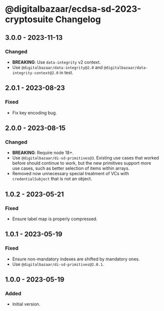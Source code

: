 # @digitalbazaar/ecdsa-sd-2023-cryptosuite Changelog

## 3.0.0 - 2023-11-13

### Changed
- **BREAKING**: Use `data-integrity` v2 context.
- Use `@digitalbazaar/data-integrity@2.0` and
  `@digitalbazaar/data-integrity-context@2.0` in test.

## 2.0.1 - 2023-08-23

### Fixed
- Fix key encoding bug.

## 2.0.0 - 2023-08-15

### Changed
- **BREAKING**: Require node 18+.
- Use `@digitalbazaar/di-sd-primitives@3`. Existing use cases that worked
  before should continue to work, but the new primitives support more
  use cases, such as better selection of items within arrays.
- Removed now unnecessary special treatment of VCs with `credentialSubject`
  that is not an object.

## 1.0.2 - 2023-05-21

### Fixed
- Ensure label map is properly compressed.

## 1.0.1 - 2023-05-19

### Fixed
- Ensure non-mandatory indexes are shifted by mandatory ones.
- Use `@digitalbazaar/di-sd-primitives@2.0.1`.

## 1.0.0 - 2023-05-19

### Added
- Initial version.
